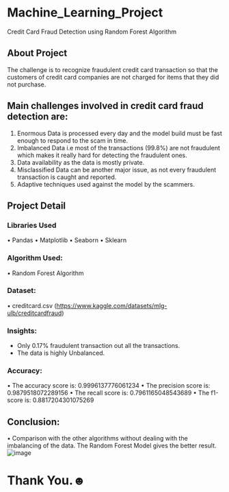 # Machine_Learning_Project
Credit Card Fraud Detection using Random Forest Algorithm

## About Project
The challenge is to recognize fraudulent credit card transaction so that the customers of credit card companies are not charged for items that they did not purchase.

## Main challenges involved in credit card fraud detection are:
1. Enormous Data is processed every day and the model build must be fast enough to respond to the scam in time.
2. Imbalanced Data i.e most of the transactions (99.8%) are not fraudulent which makes it really hard for detecting the fraudulent ones.
3. Data availability as the data is mostly private.
4. Misclassified Data can be another major issue, as not every fraudulent transaction is caught and reported.
5. Adaptive techniques used against the model by the scammers.

## Project Detail
### Libraries Used
• Pandas
• Matplotlib
• Seaborn
• Sklearn

### Algorithm Used:
• Random Forest Algorithm

### Dataset:
• creditcard.csv (https://www.kaggle.com/datasets/mlg-ulb/creditcardfraud)

### Insights:
- Only 0.17% fraudulent transaction out all the transactions.
- The data is highly Unbalanced.

### Accuracy:
• The accuracy score is:  0.9996137776061234
• The precision score is:  0.9879518072289156
• The recall score is:  0.7961165048543689
• The f1-score is:  0.8817204301075269 

## Conclusion:
• Comparison with the other algorithms without dealing with the imbalancing of the data. The Random Forest Model gives the better result.
![image](https://user-images.githubusercontent.com/109037411/199582929-ec877dd0-0d88-4312-9141-361308e343f4.png)

# Thank You.☻
